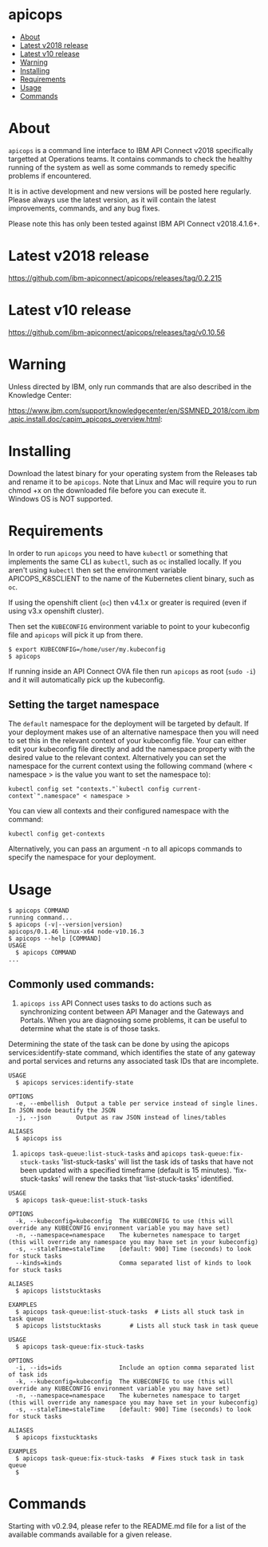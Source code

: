 apicops
===============

<!-- toc -->
* [About](#about)
* [Latest v2018 release](#latest-v2018-release)
* [Latest v10 release](#latest-v10-release)
* [Warning](#warning)
* [Installing](#installing)
* [Requirements](#requirements)
* [Usage](#usage)
* [Commands](#commands)
<!-- tocstop -->

# About
`apicops` is a command line interface to IBM API Connect v2018 specifically targetted at Operations teams. It contains commands to check the healthy running of the system as well as some commands to remedy specific problems if encountered.

It is in active development and new versions will be posted here regularly. Please always use the latest version, as it will contain the latest improvements, commands, and any bug fixes.

Please note this has only been tested against IBM API Connect v2018.4.1.6+.

# Latest v2018 release

https://github.com/ibm-apiconnect/apicops/releases/tag/0.2.215

# Latest v10 release

https://github.com/ibm-apiconnect/apicops/releases/tag/v0.10.56


# Warning

Unless directed by IBM, only run commands that are also described in the Knowledge Center:

https://www.ibm.com/support/knowledgecenter/en/SSMNED_2018/com.ibm.apic.install.doc/capim_apicops_overview.html: 


# Installing
Download the latest binary for your operating system from the Releases tab and rename it to be `apicops`. Note that Linux and Mac will require you to run chmod +x on the downloaded file before you can execute it.  
Windows OS is NOT supported.

# Requirements
In order to run `apicops` you need to have `kubectl` or something that implements the same CLI as `kubectl`, such as `oc` installed locally. If you aren't using `kubectl` then set the environment variable APICOPS_K8SCLIENT to the name of the Kubernetes client binary, such as `oc`.

If using the openshift client (`oc`) then v4.1.x or greater is required (even if using v3.x openshift cluster).

Then set the `KUBECONFIG` environment variable to point to your kubeconfig file and `apicops` will pick it up from there.

```sh-session
$ export KUBECONFIG=/home/user/my.kubeconfig
$ apicops
```

If running inside an API Connect OVA file then run `apicops` as root (`sudo -i`) and it will automatically pick up the kubeconfig.

## Setting the target namespace

The `default` namespace for the deployment will be targeted by default. If your deployment makes use of an alternative namespace then you will need to set this in the relevant context of your kubeconfig file.
Your can either edit your kubeconfig file directly and add the namespace property with the desired value to the relevant context.
Alternatively you can set the namespace for the current context using the following command (where < namespace > is the value you want to set the namespace to):
```
kubectl config set "contexts."`kubectl config current-context`".namespace" < namespace >
```
You can view all contexts and their configured namespace with the command:
```
kubectl config get-contexts
```
Alternatively, you can pass an argument -n <your namespace here> to all apicops commands to specify the namespace for your deployment.  

# Usage
```sh-session
$ apicops COMMAND
running command...
$ apicops (-v|--version|version)
apicops/0.1.46 linux-x64 node-v10.16.3
$ apicops --help [COMMAND]
USAGE
  $ apicops COMMAND
...
```

## Commonly used commands:
1. `apicops iss`
API Connect uses tasks to do actions such as synchronizing content between API Manager and the Gateways and Portals. When you are diagnosing some problems, it can be useful to determine what the state is of those tasks.

Determining the state of the task can be done by using the apicops services:identify-state command, which identifies the state of any gateway and portal services and returns any associated task IDs that are incomplete.
```
USAGE
  $ apicops services:identify-state

OPTIONS
  -e, --embellish  Output a table per service instead of single lines. In JSON mode beautify the JSON
  -j, --json       Output as raw JSON instead of lines/tables

ALIASES
  $ apicops iss
```

1. `apicops task-queue:list-stuck-tasks` and `apicops task-queue:fix-stuck-tasks`
'list-stuck-tasks' will list the task ids of tasks that have not been updated with a specified timeframe (default is 15 minutes).
'fix-stuck-tasks' will renew the tasks that 'list-stuck-tasks' identified.
```
USAGE
  $ apicops task-queue:list-stuck-tasks

OPTIONS
  -k, --kubeconfig=kubeconfig  The KUBECONFIG to use (this will override any KUBECONFIG environment variable you may have set)
  -n, --namespace=namespace    The kubernetes namespace to target (this will override any namespace you may have set in your kubeconfig)
  -s, --staleTime=staleTime    [default: 900] Time (seconds) to look for stuck tasks
  --kinds=kinds                Comma separated list of kinds to look for stuck tasks

ALIASES
  $ apicops liststucktasks

EXAMPLES
  $ apicops task-queue:list-stuck-tasks  # Lists all stuck task in task queue
  $ apicops liststucktasks        # Lists all stuck task in task queue
```

```
USAGE
  $ apicops task-queue:fix-stuck-tasks

OPTIONS
  -i, --ids=ids                Include an option comma separated list of task ids
  -k, --kubeconfig=kubeconfig  The KUBECONFIG to use (this will override any KUBECONFIG environment variable you may have set)
  -n, --namespace=namespace    The kubernetes namespace to target (this will override any namespace you may have set in your kubeconfig)
  -s, --staleTime=staleTime    [default: 900] Time (seconds) to look for stuck tasks

ALIASES
  $ apicops fixstucktasks

EXAMPLES
  $ apicops task-queue:fix-stuck-tasks  # Fixes stuck task in task queue
  $ 
```


# Commands
Starting with v0.2.94, please refer to the README.md file for a list of the available commands available for a given release.
